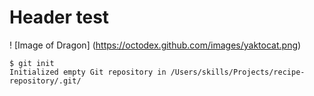 # Header test
! [Image of Dragon] (https://octodex.github.com/images/yaktocat.png)
```
$ git init
Initialized empty Git repository in /Users/skills/Projects/recipe-repository/.git/
```
